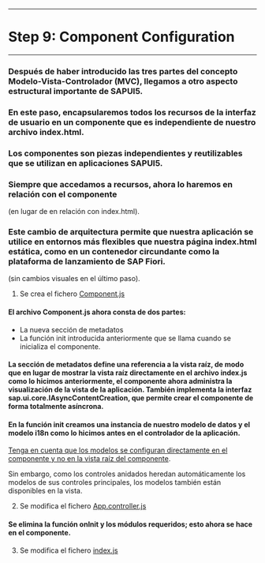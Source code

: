 ********************************
# Step 9: Component Configuration
********************************

### Después de haber introducido las tres partes del concepto Modelo-Vista-Controlador (MVC), llegamos a otro aspecto estructural importante de SAPUI5.


### En este paso, encapsularemos todos los recursos de la interfaz de usuario en un componente que es independiente de nuestro archivo index.html.


### Los componentes son piezas independientes y reutilizables que se utilizan en aplicaciones SAPUI5.


### Siempre que accedamos a recursos, ahora lo haremos en relación con el componente 
(en lugar de en relación con index.html).


### Este cambio de arquitectura permite que nuestra aplicación se utilice en entornos más flexibles que nuestra página index.html estática, como en un contenedor circundante como la plataforma de lanzamiento de SAP Fiori.
 
(sin cambios visuales en el último paso).


1. Se crea el fichero [Component.js](webapp/Component.js)


#### El archivo Component.js ahora consta de dos partes:


+ La nueva sección de metadatos
+ La función init introducida anteriormente que se llama cuando se inicializa el componente.


#### La sección de metadatos define una referencia a la vista raíz, de modo que en lugar de mostrar la vista raíz directamente en el archivo index.js como lo hicimos anteriormente, el componente ahora administra la visualización de la vista de la aplicación. También implementa la interfaz sap.ui.core.IAsyncContentCreation, que permite crear el componente de forma totalmente asíncrona.


#### En la función init creamos una instancia de nuestro modelo de datos y el modelo i18n como lo hicimos antes en el controlador de la aplicación.


<ins>Tenga en cuenta que los modelos se configuran directamente en el componente y no en la vista raíz del componente</ins>.


Sin embargo, como los controles anidados heredan automáticamente los modelos de sus controles principales, los modelos también están disponibles en la vista.

2. Se modifica el fichero [App.controller.js](webapp/controller/App.controller.js)

#### Se elimina la función onInit y los módulos requeridos; esto ahora se hace en el componente.

3. Se modifica el fichero [index.js](webapp/index.js)